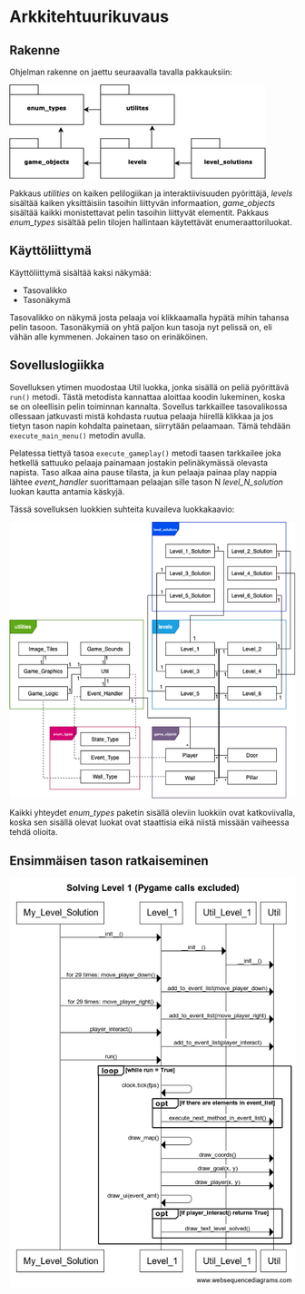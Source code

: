 # Arkkitehtuurikuvaus

## Rakenne

Ohjelman rakenne on jaettu seuraavalla tavalla pakkauksiin:

![](https://raw.githubusercontent.com/enkomat/ot-harjoitustyo/master/dokumentaatio/paketit.png)

Pakkaus *utilities* on kaiken pelilogiikan ja interaktiivisuuden pyörittäjä, *levels* sisältää kaiken yksittäisiin tasoihin liittyvän informaation, *game_objects* sisältää kaikki monistettavat pelin tasoihin liittyvät elementit. Pakkaus *enum_types* sisältää pelin tilojen hallintaan käytettävät enumeraattoriluokat.

## Käyttöliittymä

Käyttöliittymä sisältää kaksi näkymää:

- Tasovalikko
- Tasonäkymä

Tasovalikko on näkymä josta pelaaja voi klikkaamalla hypätä mihin tahansa pelin tasoon. Tasonäkymiä on yhtä paljon kun tasoja nyt pelissä on, eli vähän alle kymmenen. Jokainen taso on erinäköinen.

## Sovelluslogiikka

Sovelluksen ytimen muodostaa Util luokka, jonka sisällä on peliä pyörittävä `run()` metodi. Tästä metodista kannattaa aloittaa koodin lukeminen, koska se on oleellisin pelin toiminnan kannalta. Sovellus tarkkaillee tasovalikossa ollessaan jatkuvasti mistä kohdasta ruutua pelaaja hiirellä klikkaa ja jos tietyn tason napin kohdalta painetaan, siirrytään pelaamaan. Tämä tehdään `execute_main_menu()` metodin avulla. 

Pelatessa tiettyä tasoa `execute_gameplay()` metodi taasen tarkkailee joka hetkellä sattuuko pelaaja painamaan jostakin pelinäkymässä olevasta napista. Taso alkaa aina pause tilasta, ja kun pelaaja painaa play nappia lähtee *event_handler* suorittamaan pelaajan sille tason N *level_N_solution* luokan kautta antamia käskyjä.

Tässä sovelluksen luokkien suhteita kuvaileva luokkakaavio:

![](https://raw.githubusercontent.com/enkomat/ot-harjoitustyo/master/dokumentaatio/luokkakaavio.png)

Kaikki yhteydet *enum_types* paketin sisällä oleviin luokkiin ovat katkoviivalla, koska sen sisällä olevat luokat ovat staattisia eikä niistä missään vaiheessa tehdä olioita.

## Ensimmäisen tason ratkaiseminen

![](https://raw.githubusercontent.com/enkomat/ot-harjoitustyo/master/dokumentaatio/level1seq.png)
